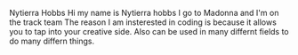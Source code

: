Nytierra Hobbs
Hi my name is Nytierra hobbs I go to Madonna and I'm on the track team
The reason I am insterested in coding is because it allows you to tap into your creative side. Also can be used in many differnt fields to do many differn things. 
